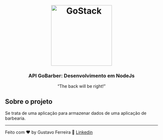 <h1 align="center">
    <img alt="GoStack" src="https://camo.githubusercontent.com/d1c64f218723a553f9f38bed77b485c0e172cb0c/68747470733a2f2f7265732e636c6f7564696e6172792e636f6d2f6c756b656d6f72616c65732f696d6167652f75706c6f61642f76313536343533333035312f726561646d655f6c6f676f732f676f6261726265725f6867356464782e706e67" width="200px" />
</h1>

<h3 align="center">
  API GoBarber: Desenvolvimento em NodeJs
</h3>

<p align="center">“The back will be right!”</blockquote>

## Sobre o projeto

Se trata de uma aplicação para armazenar dados de uma aplicação de barbearia.

---

Feito com ♥ by Gustavo Ferreira :wave: [Linkedin](https://br.linkedin.com/in/gustavo-ferreira-rocha-858716175?trk=people-guest_people_search-card)
